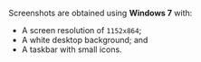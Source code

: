 Screenshots are obtained using **Windows 7** with:
 * A screen resolution of `1152x864`;
 * A white desktop background; and
 * A taskbar with small icons.
